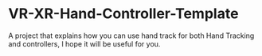 # VR-XR-Hand-Controller-Template
A project that explains how you can use hand track for both Hand Tracking and controllers, I hope it will be useful for you.
